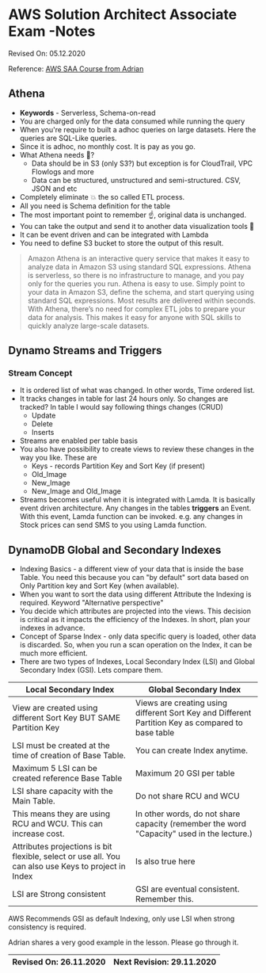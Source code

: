 # AWS Solution Architect Associate Exam -Notes

Revised On: 05.12.2020

Reference: [AWS SAA Course from Adrian](https:://learn.cantrill.io)

## Athena

* **Keywords** - Serverless, Schema-on-read
* You are charged only for the data consumed while running the query
* When you're require to built a adhoc queries on large datasets. Here the queries are SQL-Like queries. 
* Since it is adhoc, no monthly cost. It is pay as you go.
* What Athena needs :thinking:?
  * Data should be in S3 (only S3?) but exception is for CloudTrail, VPC Flowlogs and more
  * Data can be structured, unstructured and semi-structured. CSV, JSON and etc
* Completely eliminate :boom: the so called ETL process.
* All you need is Schema definition for the table
* The most important point to remember :point_up:, original data is unchanged.
* You can take the output and send it to another data visualization tools :thought_balloon:
* It can be event driven and can be integrated with Lambda
* You need to define S3 bucket to store the output of this result.

>Amazon Athena is an interactive query service that makes it easy to analyze data in Amazon S3 using standard SQL expressions. Athena is serverless, so there is no infrastructure to manage, and you pay only for the queries you run. Athena is easy to use. Simply point to your data in Amazon S3, define the schema, and start querying using standard SQL expressions. Most results are delivered within seconds. With Athena, there’s no need for complex ETL jobs to prepare your data for analysis. This makes it easy for anyone with SQL skills to quickly analyze large-scale datasets.

## Dynamo Streams and Triggers

### Stream Concept

* It is ordered list of what was changed. In other words, Time ordered list.
* It tracks changes in table for last 24 hours only. So changes are tracked? In table I would say following things changes (CRUD)
  * Update
  * Delete
  * Inserts
* Streams are enabled per table basis
* You also have possibility to create views to review these changes in the way you like. These are
  * Keys - records Partition Key and Sort Key (if present)
  * Old_Image
  * New_Image
  * New_Image and Old_Image
* Streams becomes useful when it is integrated with Lamda. It is basically event driven architecture. Any changes in the tables **triggers** an Event. With this event, Lamda function can be invoked. e.g. any changes in Stock prices can send SMS to you using Lamda function.

## DynamoDB Global and Secondary Indexes

* Indexing Basics - a different view of your data that is inside the base Table. You need this because you can "by default" sort data based on Only Partition key and Sort Key (when available). 
* When you want to sort the data using different Attribute the Indexing is required. Keyword "Alternative perspective"
* You decide which attributes are projected into the views. This decision is critical as it impacts the efficiency of the Indexes. In short, plan your indexes in advance.
* Concept of Sparse Index - only data specific query is loaded, other data is discarded. So, when you run a scan operation on the Index, it can be much more efficient.
* There are two types of Indexes, Local Secondary Index (LSI) and Global Secondary Index (GSI). Lets compare them.


Local Secondary Index | Global Secondary Index
----------------------| ----------------------
View are created using different Sort Key BUT SAME Partition Key | Views are creating using different Sort Key and Different Partition Key as compared to base table
LSI must be created at the time of creation of Base Table. | You can create Index anytime.
Maximum 5 LSI can be created reference Base Table | Maximum 20 GSI per table
LSI share capacity with the Main Table. | Do not share RCU and WCU
This means they are using RCU and WCU. This can increase cost. | In other words, do not share capacity (remember the word "Capacity" used in the lecture.)
Attributes projections is bit flexible, select or use all. You can also use Keys to project in Index | Is also true here
LSI are Strong consistent | GSI are eventual consistent. Remember this.

AWS Recommends GSI as default Indexing, only use LSI when strong consistency is required.

Adrian shares a very good example in the lesson. Please go through it.

**Revised On: 26.11.2020** | **Next Revision: 29.11.2020**
---------------------------| -----------------------------
